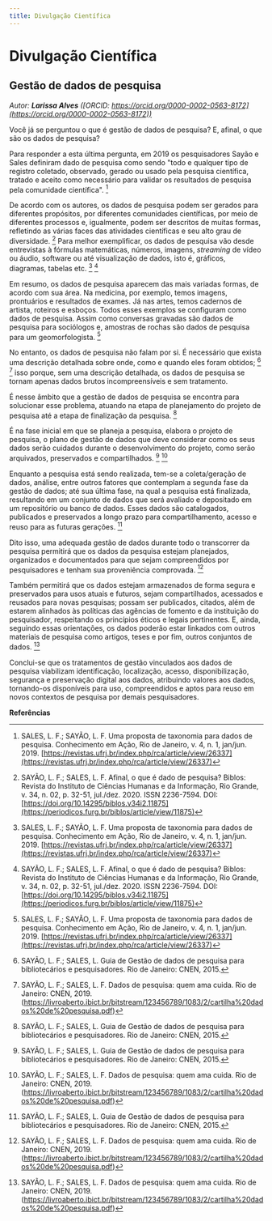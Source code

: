```yaml
---
title: Divulgação Científica
---
```


# Divulgação Científica

## Gestão de dados de pesquisa 

_Autor: **Larissa Alves** ([ORCID: https://orcid.org/0000-0002-0563-8172](https://orcid.org/0000-0002-0563-8172))_

Você já se perguntou o que é gestão de dados de pesquisa? E, afinal, o que são os dados de pesquisa?

Para responder a esta última pergunta, em 2019 os pesquisadores Sayão e Sales definiram dado de pesquisa como sendo "todo e qualquer tipo de registro coletado, observado, gerado ou usado pela pesquisa científica, tratado e aceito como necessário para validar os resultados de pesquisa pela comunidade científica". [^1]

De acordo com os autores, os dados de pesquisa podem ser gerados para diferentes propósitos, por diferentes comunidades científicas, por meio de diferentes processos e, igualmente, podem ser descritos de muitas formas, refletindo as várias faces das atividades científicas e seu alto grau de diversidade. [^2] Para melhor exemplificar, os dados de pesquisa vão desde entrevistas à fórmulas matemáticas, números, imagens, _streaming_ de vídeo ou áudio, software ou até visualização de dados, isto é, gráficos, diagramas, tabelas etc. [^1] [^2]

Em resumo, os dados de pesquisa aparecem das mais variadas formas, de acordo com sua área. Na medicina, por exemplo, temos imagens, prontuários e resultados de exames. Já nas artes, temos cadernos de artista, roteiros e esboços. Todos esses exemplos se configuram como dados de pesquisa. Assim como conversas gravadas são dados de pesquisa para sociólogos e, amostras de rochas são dados de pesquisa para um geomorfologista. [^1]

No entanto, os dados de pesquisa não falam por si. É necessário que exista uma descrição detalhada sobre onde, como e quando eles foram obtidos; [^3] [^4] isso porque, sem uma descrição detalhada, os dados de pesquisa se tornam apenas dados brutos incompreensíveis e sem tratamento.

É nesse âmbito que a gestão de dados de pesquisa se encontra para solucionar esse problema, atuando na etapa de planejamento do projeto de pesquisa até a etapa de finalização da pesquisa. [^3]

É na fase inicial em que se planeja a pesquisa, elabora o projeto de pesquisa, o plano de gestão de dados que deve considerar como os seus dados serão cuidados durante o desenvolvimento do projeto, como serão arquivados, preservados e compartilhados. [^3] [^4]

Enquanto a pesquisa está sendo realizada, tem-se a coleta/geração de dados, análise, entre outros fatores que contemplam a segunda fase da gestão de dados; até sua última fase, na qual a pesquisa está finalizada, resultando em um conjunto de dados que será avaliado e depositado em um repositório ou banco de dados. Esses dados são catalogados, publicados e preservados a longo prazo para compartilhamento, acesso e reuso para as futuras gerações. [^3]

Dito isso, uma adequada gestão de dados durante todo o transcorrer da pesquisa permitirá que os dados da pesquisa estejam planejados, organizados e documentados para que sejam compreendidos por pesquisadores e tenham sua proveniência comprovada. [^4]

Também permitirá que os dados estejam armazenados de forma segura e preservados para usos atuais e futuros, sejam compartilhados, acessados e reusados para novas pesquisas; possam ser publicados, citados, além de estarem alinhados às políticas das agências de fomento e da instituição do pesquisador, respeitando os princípios éticos e legais pertinentes. E, ainda, seguindo essas orientações, os dados poderão estar linkados com outros materiais de pesquisa como artigos, teses e por fim, outros conjuntos de dados. [^4]

Conclui-se que os tratamentos de gestão vinculados aos dados de pesquisa viabilizam identificação, localização, acesso, disponibilização, segurança e preservação digital aos dados, atribuindo valores aos dados, tornando-os disponíveis para uso, compreendidos e aptos para reuso em novos contextos de pesquisa por demais pesquisadores.  


**Referências**

[^1]:
    SALES, L. F.; SAYÃO, L. F. Uma proposta de taxonomia para dados de pesquisa. Conhecimento em Ação, Rio de Janeiro, v. 4, n. 1, jan/jun. 2019. [https://revistas.ufrj.br/index.php/rca/article/view/26337](https://revistas.ufrj.br/index.php/rca/article/view/26337)

[^2]: 
    SAYÃO, L. F.; SALES, L. F. Afinal, o que é dado de pesquisa? Biblos: Revista do Instituto de Ciências Humanas e da Informação, Rio Grande, v. 34, n. 02, p. 32-51, jul./dez. 2020. ISSN 2236-7594. DOI: [https://doi.org/10.14295/biblos.v34i2.11875](https://periodicos.furg.br/biblos/article/view/11875)

[^3]: 
    SAYÃO, L. F.; SALES, L. Guia de Gestão de dados de pesquisa para bibliotecários e pesquisadores. Rio de Janeiro: CNEN, 2015.

[^4]: 
    SAYÃO, L. F.; SALES, L. F. Dados de pesquisa: quem ama cuida. Rio de Janeiro: CNEN, 2019. (https://livroaberto.ibict.br/bitstream/123456789/1083/2/cartilha%20dados%20de%20pesquisa.pdf)
